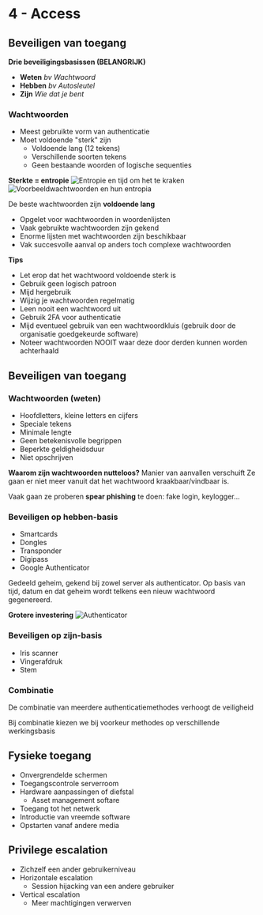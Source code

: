 # 4 - Access
## Beveiligen van toegang
**Drie beveiligingsbasissen (BELANGRIJK)**
- **Weten**
*bv Wachtwoord*
- **Hebben**
*bv Autosleutel*
- **Zijn**
*Wie dat je bent*

### Wachtwoorden
- Meest gebruikte vorm van authenticatie
- Moet voldoende "sterk" zijn
  - Voldoende lang (12 tekens)
  - Verschillende soorten tekens
  - Geen bestaande woorden of logische sequenties

**Sterkte = entropie**
![Entropie en tijd om het te kraken](https://i.imgur.com/wNIY6DH.png)
![Voorbeeldwachtwoorden en hun entropia](https://i.imgur.com/HHyQcne.png)

De beste wachtwoorden zijn **voldoende lang**

 - Opgelet voor wachtwoorden in woordenlijsten
 - Vaak gebruikte wachtwoorden zijn gekend
 - Enorme lijsten met wachtwoorden zijn beschikbaar
 - Vak succesvolle aanval op anders toch complexe wachtwoorden
 
 **Tips**
 - Let erop dat het wachtwoord voldoende sterk is
 - Gebruik geen logisch patroon
 - Mijd hergebruik
 - Wijzig je wachtwoorden regelmatig
 - Leen nooit een wachtwoord uit
- Gebruik 2FA voor authenticatie
- Mijd eventueel gebruik van een wachtwoordkluis (gebruik door de organisatie goedgekeurde software)
- Noteer wachtwoorden NOOIT waar deze door derden kunnen worden achterhaald

## Beveiligen van toegang
### Wachtwoorden (weten)
- Hoofdletters, kleine letters en cijfers
- Speciale tekens
- Minimale lengte
- Geen betekenisvolle begrippen
- Beperkte geldigheidsduur
- Niet opschrijven

**Waarom zijn wachtwoorden nutteloos?**
Manier van aanvallen verschuift
Ze gaan er niet meer vanuit dat het wachtwoord kraakbaar/vindbaar is.

Vaak gaan ze proberen **spear phishing** te doen: fake login, keylogger...

### Beveiligen op hebben-basis
- Smartcards
- Dongles
- Transponder
- Digipass
- Google Authenticator

Gedeeld geheim, gekend bij zowel server als authenticator.
Op basis van tijd, datum en dat geheim wordt telkens een nieuw wachtwoord gegenereerd.

**Grotere investering**
![Authenticator](https://i.imgur.com/X2N4AnL.png)

### Beveiligen op zijn-basis
- Iris scanner
- Vingerafdruk
- Stem

### Combinatie
De combinatie van meerdere authenticatiemethodes verhoogt de veiligheid

Bij combinatie kiezen we bij voorkeur methodes op verschillende werkingsbasis

## Fysieke toegang
- Onvergrendelde schermen
- Toegangscontrole serverroom
- Hardware aanpassingen of diefstal
  - Asset management softare
- Toegang tot het netwerk
- Introductie van vreemde software
- Opstarten vanaf andere media

## Privilege escalation
- Zichzelf een ander gebruikerniveau
- Horizontale escalation
  - Session hijacking van een andere gebruiker
- Vertical escalation
  - Meer machtigingen verwerven
<!--stackedit_data:
eyJoaXN0b3J5IjpbMjA3NTEyOTE5MSwxOTYzMzYwNDMwLDIwNj
AxMjQwODgsLTY5OTk2MjYzMSw4OTA1NzYyODcsMTI5OTQyMTQ4
MiwtMzU1NjYxNDAzLC04NDgxNjg2NjEsLTg4OTEzMjE2NCwxOT
YzOTY3MDY2XX0=
-->
